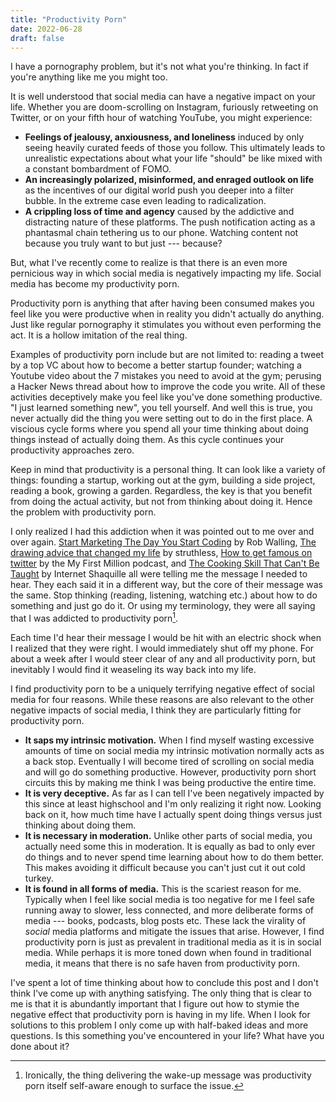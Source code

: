 ```yaml
---
title: "Productivity Porn"
date: 2022-06-28
draft: false
---
```


I have a pornography problem, but it's not what you're thinking. In fact if you're anything like me you might too.

It is well understood that social media can have a negative impact on your life. Whether you are doom-scrolling on Instagram, furiously retweeting on Twitter, or on your fifth hour of watching YouTube, you might experience:

- **Feelings of jealousy, anxiousness, and loneliness** induced by only seeing heavily curated feeds of those you follow. This ultimately leads to unrealistic expectations about what your life "should" be like mixed with a constant bombardment of FOMO.
- **An increasingly polarized, misinformed, and enraged outlook on life** as the incentives of our digital world push you deeper into a filter bubble. In the extreme case even leading to radicalization.
- **A crippling loss of time and agency** caused by the addictive and distracting nature of these platforms. The push notification acting as a phantasmal chain tethering us to our phone. Watching content not because you truly want to but just --- because?

But, what I've recently come to realize is that there is an even more pernicious way in which social media is negatively impacting my life. Social media has become my productivity porn.

Productivity porn is anything that after having been consumed makes you feel like you were productive when in reality you didn't actually do anything. Just like regular pornography it stimulates you without even performing the act. It is a hollow imitation of the real thing.

Examples of productivity porn include but are not limited to: reading a tweet by a top VC about how to become a better startup founder; watching a Youtube video about the 7 mistakes you need to avoid at the gym; perusing a Hacker News thread about how to improve the code you write. All of these activities deceptively make you feel like you've done something productive. "I just learned something new", you tell yourself. And well this is true, you never actually did the thing you were setting out to do in the first place. A viscious cycle forms where you spend all your time thinking about doing things instead of actually doing them. As this cycle continues your productivity approaches zero.

Keep in mind that productivity is a personal thing. It can look like a variety of things: founding a startup, working out at the gym, building a side project, reading a book, growing a garden. Regardless, the key is that you benefit from doing the actual activity, but not from thinking about doing it. Hence the problem with productivity porn.

I only realized I had this addiction when it was pointed out to me over and over again. [Start Marketing The Day You Start Coding](https://robwalling.com/assets/ebook.pdf) by Rob Walling, [The drawing advice that changed my life](https://www.youtube.com/watch?v=M6NsEDwHHiE&t=512s&ab_channel=struthless) by struthless, [How to get famous on twitter](https://podcasts.apple.com/us/podcast/how-to-get-famous-on-twitter-and-other-listener-questions/id1469759170?i=1000558020601) by the My First Million podcast, and [The Cooking Skill That Can't Be Taught](https://www.youtube.com/watch?v=gYwkKaK5yeQ&ab_channel=InternetShaquille) by Internet Shaquille all were telling me the message I needed to hear. They each said it in a different way, but the core of their message was the same. Stop thinking (reading, listening, watching etc.) about how to do something and just go do it. Or using my terminology, they were all saying that I was addicted to productivity porn[^1].

Each time I'd hear their message I would be hit with an electric shock when I realized that they were right. I would immediately shut off my phone. For about a week after I would steer clear of any and all productivity porn, but inevitably I would find it weaseling its way back into my life.

I find productivity porn to be a uniquely terrifying negative effect of social media for four reasons. While these reasons are also relevant to the other negative impacts of social media, I think they are particularly fitting for productivity porn.

- **It saps my intrinsic motivation.** When I find myself wasting excessive amounts of time on social media my intrinsic motivation normally acts as a back stop. Eventually I will become tired of scrolling on social media and will go do something productive. However, productivity porn short circuits this by making me think I was being productive the entire time.
- **It is very deceptive.** As far as I can tell I've been negatively impacted by this since at least highschool and I'm only realizing it right now. Looking back on it, how much time have I actually spent doing things versus just thinking about doing them.
- **It is necessary in moderation.** Unlike other parts of social media, you actually need some this in moderation. It is equally as bad to only ever do things and to never spend time learning about how to do them better. This makes avoiding it difficult because you can't just cut it out cold turkey.
- **It is found in all forms of media.** This is the scariest reason for me. Typically when I feel like social media is too negative for me I feel safe running away to slower, less connected, and more deliberate forms of media --- books, podcasts, blog posts etc. These lack the virality of _social_ media platforms and mitigate the issues that arise. However, I find productivity porn is just as prevalent in traditional media as it is in social media. While perhaps it is more toned down when found in traditional media, it means that there is no safe haven from productivity porn.

I've spent a lot of time thinking about how to conclude this post and I don't think I've come up with anything satisfying. The only thing that is clear to me is that it is abundantly important that I figure out how to stymie the negative effect that productivity porn is having in my life. When I look for solutions to this problem I only come up with half-baked ideas and more questions. Is this something you've encountered in your life? What have you done about it?

[^1]: Ironically, the thing delivering the wake-up message was productivity porn itself self-aware enough to surface the issue.
